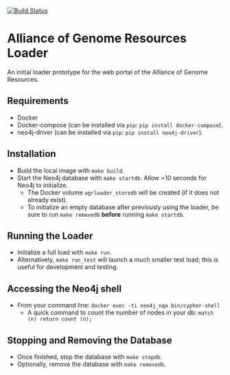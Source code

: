 [![Build Status](https://travis-ci.org/alliance-genome/agr_loader.svg?branch=master)](https://travis-ci.org/alliance-genome/agr_loader)


# Alliance of Genome Resources Loader
An initial loader prototype for the web portal of the Alliance of Genome
Resources.

## Requirements
- Docker
- Docker-compose (can be installed via `pip`: `pip install docker-compose`).
- neo4j-driver (can be installed via `pip`: `pip install neo4j-driver`).  
## Installation
- Build the local image with `make build`.
- Start the Neo4j database with `make startdb`. Allow ~10 seconds for Neo4j to initialize.
  - The Docker volume `agrloader_storedb` will be created (if it does not already exist).
  - To initialize an empty database after previously using the loader, be sure to run `make removedb` **before** running `make startdb`.

## Running the Loader
- Initialize a full load with `make run`.
- Alternatively, `make run_test` will launch a much smaller test load; this is useful for development and testing.

## Accessing the Neo4j shell
- From your command line: `docker exec -ti neo4j_nqa bin/cypher-shell`
  - A quick command to count the number of nodes in your db: `match (n) return count (n);`

## Stopping and Removing the Database
- Once finished, stop the database with `make stopdb`.
- Optionally, remove the database with `make removedb`.
